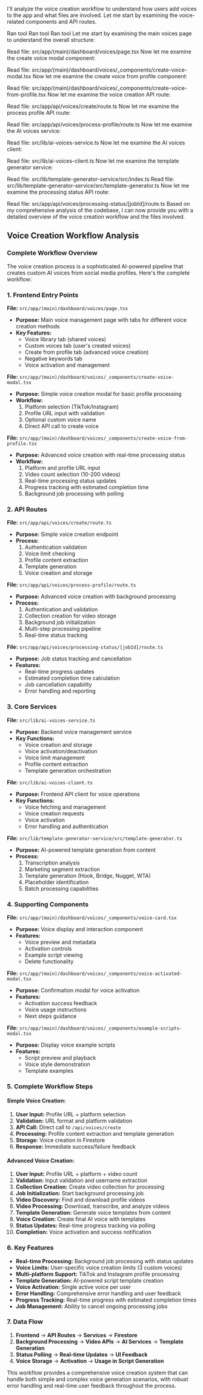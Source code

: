 I'll analyze the voice creation workflow to understand how users add voices to the app and what files are involved. Let me start by examining the voice-related components and API routes.

Ran tool
Ran tool
Ran tool
Let me start by examining the main voices page to understand the overall structure:

Read file: src/app/(main)/dashboard/voices/page.tsx
Now let me examine the create voice modal component:

Read file: src/app/(main)/dashboard/voices/\_components/create-voice-modal.tsx
Now let me examine the create voice from profile component:

Read file: src/app/(main)/dashboard/voices/\_components/create-voice-from-profile.tsx
Now let me examine the voice creation API route:

Read file: src/app/api/voices/create/route.ts
Now let me examine the process profile API route:

Read file: src/app/api/voices/process-profile/route.ts
Now let me examine the AI voices service:

Read file: src/lib/ai-voices-service.ts
Now let me examine the AI voices client:

Read file: src/lib/ai-voices-client.ts
Now let me examine the template generator service:

Read file: src/lib/template-generator-service/src/index.ts
Read file: src/lib/template-generator-service/src/template-generator.ts
Now let me examine the processing status API route:

Read file: src/app/api/voices/processing-status/[jobId]/route.ts
Based on my comprehensive analysis of the codebase, I can now provide you with a detailed overview of the voice creation workflow and the files involved.

## Voice Creation Workflow Analysis

### **Complete Workflow Overview**

The voice creation process is a sophisticated AI-powered pipeline that creates custom AI voices from social media profiles. Here's the complete workflow:

### **1. Frontend Entry Points**

**File:** `src/app/(main)/dashboard/voices/page.tsx`

- **Purpose:** Main voice management page with tabs for different voice creation methods
- **Key Features:**
  - Voice library tab (shared voices)
  - Custom voices tab (user's created voices)
  - Create from profile tab (advanced voice creation)
  - Negative keywords tab
  - Voice activation and management

**File:** `src/app/(main)/dashboard/voices/_components/create-voice-modal.tsx`

- **Purpose:** Simple voice creation modal for basic profile processing
- **Workflow:**
  1. Platform selection (TikTok/Instagram)
  2. Profile URL input with validation
  3. Optional custom voice name
  4. Direct API call to create voice

**File:** `src/app/(main)/dashboard/voices/_components/create-voice-from-profile.tsx`

- **Purpose:** Advanced voice creation with real-time processing status
- **Workflow:**
  1. Platform and profile URL input
  2. Video count selection (10-200 videos)
  3. Real-time processing status updates
  4. Progress tracking with estimated completion time
  5. Background job processing with polling

### **2. API Routes**

**File:** `src/app/api/voices/create/route.ts`

- **Purpose:** Simple voice creation endpoint
- **Process:**
  1. Authentication validation
  2. Voice limit checking
  3. Profile content extraction
  4. Template generation
  5. Voice creation and storage

**File:** `src/app/api/voices/process-profile/route.ts`

- **Purpose:** Advanced voice creation with background processing
- **Process:**
  1. Authentication and validation
  2. Collection creation for video storage
  3. Background job initialization
  4. Multi-step processing pipeline
  5. Real-time status tracking

**File:** `src/app/api/voices/processing-status/[jobId]/route.ts`

- **Purpose:** Job status tracking and cancellation
- **Features:**
  - Real-time progress updates
  - Estimated completion time calculation
  - Job cancellation capability
  - Error handling and reporting

### **3. Core Services**

**File:** `src/lib/ai-voices-service.ts`

- **Purpose:** Backend voice management service
- **Key Functions:**
  - Voice creation and storage
  - Voice activation/deactivation
  - Voice limit management
  - Profile content extraction
  - Template generation orchestration

**File:** `src/lib/ai-voices-client.ts`

- **Purpose:** Frontend API client for voice operations
- **Key Functions:**
  - Voice fetching and management
  - Voice creation requests
  - Voice activation
  - Error handling and authentication

**File:** `src/lib/template-generator-service/src/template-generator.ts`

- **Purpose:** AI-powered template generation from content
- **Process:**
  1. Transcription analysis
  2. Marketing segment extraction
  3. Template generation (Hook, Bridge, Nugget, WTA)
  4. Placeholder identification
  5. Batch processing capabilities

### **4. Supporting Components**

**File:** `src/app/(main)/dashboard/voices/_components/voice-card.tsx`

- **Purpose:** Voice display and interaction component
- **Features:**
  - Voice preview and metadata
  - Activation controls
  - Example script viewing
  - Delete functionality

**File:** `src/app/(main)/dashboard/voices/_components/voice-activated-modal.tsx`

- **Purpose:** Confirmation modal for voice activation
- **Features:**
  - Activation success feedback
  - Voice usage instructions
  - Next steps guidance

**File:** `src/app/(main)/dashboard/voices/_components/example-scripts-modal.tsx`

- **Purpose:** Display voice example scripts
- **Features:**
  - Script preview and playback
  - Voice style demonstration
  - Template examples

### **5. Complete Workflow Steps**

#### **Simple Voice Creation:**

1. **User Input:** Profile URL + platform selection
2. **Validation:** URL format and platform validation
3. **API Call:** Direct call to `/api/voices/create`
4. **Processing:** Profile content extraction and template generation
5. **Storage:** Voice creation in Firestore
6. **Response:** Immediate success/failure feedback

#### **Advanced Voice Creation:**

1. **User Input:** Profile URL + platform + video count
2. **Validation:** Input validation and username extraction
3. **Collection Creation:** Create video collection for processing
4. **Job Initialization:** Start background processing job
5. **Video Discovery:** Find and download profile videos
6. **Video Processing:** Download, transcribe, and analyze videos
7. **Template Generation:** Generate voice templates from content
8. **Voice Creation:** Create final AI voice with templates
9. **Status Updates:** Real-time progress tracking via polling
10. **Completion:** Voice activation and success notification

### **6. Key Features**

- **Real-time Processing:** Background job processing with status updates
- **Voice Limits:** User-specific voice creation limits (3 custom voices)
- **Multi-platform Support:** TikTok and Instagram profile processing
- **Template Generation:** AI-powered script template creation
- **Voice Activation:** Single active voice per user
- **Error Handling:** Comprehensive error handling and user feedback
- **Progress Tracking:** Real-time progress with estimated completion times
- **Job Management:** Ability to cancel ongoing processing jobs

### **7. Data Flow**

1. **Frontend** → **API Routes** → **Services** → **Firestore**
2. **Background Processing** → **Video APIs** → **AI Services** → **Template Generation**
3. **Status Polling** → **Real-time Updates** → **UI Feedback**
4. **Voice Storage** → **Activation** → **Usage in Script Generation**

This workflow provides a comprehensive voice creation system that can handle both simple and complex voice generation scenarios, with robust error handling and real-time user feedback throughout the process.
